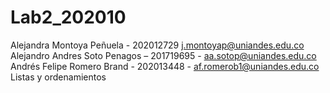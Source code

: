 # Lab2_202010
Alejandra Montoya Peñuela - 202012729 j.montoyap@uniandes.edu.co
Alejandro Andres Soto Penagos – 201719695 - aa.sotop@uniandes.edu.co 
Andrés Felipe Romero Brand - 202013448 - af.romerob1@uniandes.edu.co
Listas y ordenamientos
